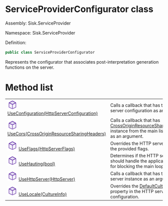 <!--

Copyrights 2023 Sisk Framework - CypherPotato
Published under MIT license

!!! DO NOT EDIT THIS FILE !!!
This file was generated by a tool in the Sisk package. To edit the information in this documentation,
edit the XML documentation present in the Sisk source code.

-->

# ServiceProviderConfigurator class
Assembly: Sisk.ServiceProvider

Namespace: Sisk.ServiceProvider

Definition:

```cs
public class ServiceProviderConfigurator
```

Represents the configurator that associates post-interpretation generation functions on the server.

# Method list
<table>
    <tbody>
<tr>
    <td width="33%">
        <img class="icon" src="/assets/img/icons/method.svg">
        <a href="/read?q=/contents/spec/Sisk.ServiceProvider.ServiceProviderConfigurator.UseConfiguration(HttpServerConfiguration).md">
            UseConfiguration(HttpServerConfiguration)
        </a>
    </td>
    <td>
        Calls a callback that has the HTTP server configuration as an argument.
    <td>
</tr>
<tr>
    <td width="33%">
        <img class="icon" src="/assets/img/icons/method.svg">
        <a href="/read?q=/contents/spec/Sisk.ServiceProvider.ServiceProviderConfigurator.UseCors(CrossOriginResourceSharingHeaders).md">
            UseCors(CrossOriginResourceSharingHeaders)
        </a>
    </td>
    <td>
        Calls a callback that has <a href="/read?q=/contents/spec/Sisk.Core.Entity.CrossOriginResourceSharingHeaders.md">CrossOriginResourceSharingHeaders</a> instance from the main listening host as an argument.
    <td>
</tr>
<tr>
    <td width="33%">
        <img class="icon" src="/assets/img/icons/method.svg">
        <a href="/read?q=/contents/spec/Sisk.ServiceProvider.ServiceProviderConfigurator.UseFlags(HttpServerFlags).md">
            UseFlags(HttpServerFlags)
        </a>
    </td>
    <td>
        Overrides the HTTP server flags with the provided flags.
    <td>
</tr>
<tr>
    <td width="33%">
        <img class="icon" src="/assets/img/icons/method.svg">
        <a href="/read?q=/contents/spec/Sisk.ServiceProvider.ServiceProviderConfigurator.UseHauting(bool).md">
            UseHauting(bool)
        </a>
    </td>
    <td>
        Determines if the HTTP server should handle the application hauting for blocking the main loop or not.
    <td>
</tr>
<tr>
    <td width="33%">
        <img class="icon" src="/assets/img/icons/method.svg">
        <a href="/read?q=/contents/spec/Sisk.ServiceProvider.ServiceProviderConfigurator.UseHttpServer(HttpServer).md">
            UseHttpServer(HttpServer)
        </a>
    </td>
    <td>
        Calls a callback that has the HTTP server instance as an argument.
    <td>
</tr>
<tr>
    <td width="33%">
        <img class="icon" src="/assets/img/icons/method.svg">
        <a href="/read?q=/contents/spec/Sisk.ServiceProvider.ServiceProviderConfigurator.UseLocale(CultureInfo).md">
            UseLocale(CultureInfo)
        </a>
    </td>
    <td>
        Overrides the <a href="/read?q=/contents/spec/Sisk.Core.Http.HttpServerConfiguration.md">DefaultCultureInfo</a> property in the HTTP server configuration.
    <td>
</tr>
    </tbody>
</table>
